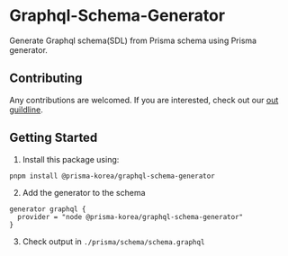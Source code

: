 # Graphql-Schema-Generator

Generate Graphql schema(SDL) from Prisma schema using Prisma generator.

## Contributing
Any contributions are welcomed. If you are interested, check out our [out guildline]().

## Getting Started

1. Install this package using:

```shell
pnpm install @prisma-korea/graphql-schema-generator
```

2. Add the generator to the schema

```prisma
generator graphql {
  provider = "node @prisma-korea/graphql-schema-generator"
}
```

3. Check output in `./prisma/schema/schema.graphql`

